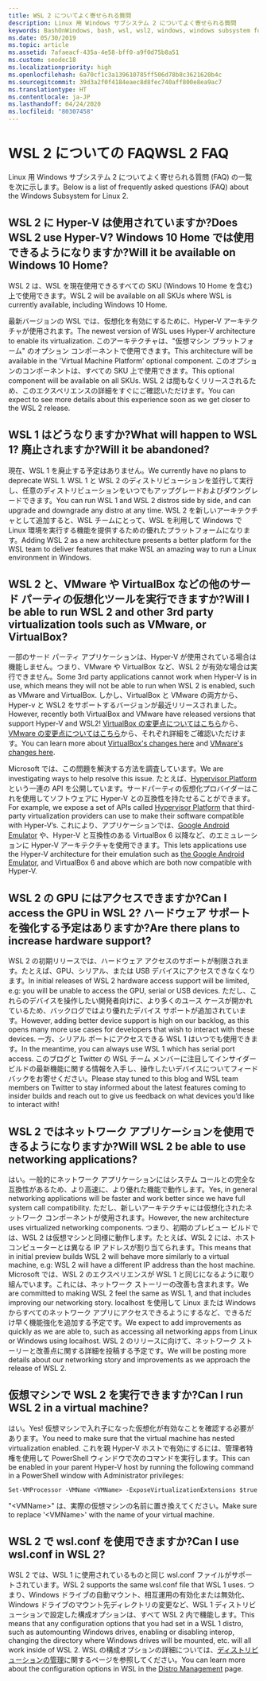 ```yaml
---
title: WSL 2 についてよく寄せられる質問
description: Linux 用 Windows サブシステム 2 についてよく寄せられる質問
keywords: BashOnWindows, bash, wsl, wsl2, windows, windows subsystem for linux, windowssubsystem, ubuntu, debian, suse, windows 10, インストール
ms.date: 05/30/2019
ms.topic: article
ms.assetid: 7afaeacf-435a-4e58-bff0-a9f0d75b8a51
ms.custom: seodec18
ms.localizationpriority: high
ms.openlocfilehash: 6a70cf1c3a139610785ff506d78b8c3621620b4c
ms.sourcegitcommit: 39d3a2f0f4184eaec8d8fec740aff800e8ea9ac7
ms.translationtype: HT
ms.contentlocale: ja-JP
ms.lasthandoff: 04/24/2020
ms.locfileid: "80307458"
---
```

# <a name="wsl-2-faq"></a><span data-ttu-id="12288-104">WSL 2 についての FAQ</span><span class="sxs-lookup"><span data-stu-id="12288-104">WSL 2 FAQ</span></span>

<span data-ttu-id="12288-105">Linux 用 Windows サブシステム 2 についてよく寄せられる質問 (FAQ) の一覧を次に示します。</span><span class="sxs-lookup"><span data-stu-id="12288-105">Below is a list of frequently asked questions (FAQ) about the Windows Subsystem for Linux 2.</span></span>

## <a name="does-wsl-2-use-hyper-v-will-it-be-available-on-windows-10-home"></a><span data-ttu-id="12288-106">WSL 2 に Hyper-V は使用されていますか?</span><span class="sxs-lookup"><span data-stu-id="12288-106">Does WSL 2 use Hyper-V?</span></span> <span data-ttu-id="12288-107">Windows 10 Home では使用できるようになりますか?</span><span class="sxs-lookup"><span data-stu-id="12288-107">Will it be available on Windows 10 Home?</span></span>

<span data-ttu-id="12288-108">WSL 2 は、WSL を現在使用できるすべての SKU (Windows 10 Home を含む) 上で使用できます。</span><span class="sxs-lookup"><span data-stu-id="12288-108">WSL 2 will be available on all SKUs where WSL is currently available, including Windows 10 Home.</span></span>

<span data-ttu-id="12288-109">最新バージョンの WSL では、仮想化を有効にするために、Hyper-V アーキテクチャが使用されます。</span><span class="sxs-lookup"><span data-stu-id="12288-109">The newest version of WSL uses Hyper-V architecture to enable its virtualization.</span></span> <span data-ttu-id="12288-110">このアーキテクチャは、"仮想マシン プラットフォーム" のオプション コンポーネントで使用できます。</span><span class="sxs-lookup"><span data-stu-id="12288-110">This architecture will be available in the 'Virtual Machine Platform' optional component.</span></span> <span data-ttu-id="12288-111">このオプションのコンポーネントは、すべての SKU 上で使用できます。</span><span class="sxs-lookup"><span data-stu-id="12288-111">This optional component will be available on all SKUs.</span></span> <span data-ttu-id="12288-112">WSL 2 は間もなくリリースされるため、このエクスペリエンスの詳細をすぐにご確認いただけます。</span><span class="sxs-lookup"><span data-stu-id="12288-112">You can expect to see more details about this experience soon as we get closer to the WSL 2 release.</span></span>

## <a name="what-will-happen-to-wsl-1-will-it-be-abandoned"></a><span data-ttu-id="12288-113">WSL 1 はどうなりますか?</span><span class="sxs-lookup"><span data-stu-id="12288-113">What will happen to WSL 1?</span></span> <span data-ttu-id="12288-114">廃止されますか?</span><span class="sxs-lookup"><span data-stu-id="12288-114">Will it be abandoned?</span></span>

<span data-ttu-id="12288-115">現在、WSL 1 を廃止する予定はありません。</span><span class="sxs-lookup"><span data-stu-id="12288-115">We currently have no plans to deprecate WSL 1.</span></span> <span data-ttu-id="12288-116">WSL 1 と WSL 2 のディストリビューションを並行して実行し、任意のディストリビューションをいつでもアップグレードおよびダウングレードできます。</span><span class="sxs-lookup"><span data-stu-id="12288-116">You can run WSL 1 and WSL 2 distros side by side, and can upgrade and downgrade any distro at any time.</span></span> <span data-ttu-id="12288-117">WSL 2 を新しいアーキテクチャとして追加すると、WSL チームにとって、WSL を利用して Windows で Linux 環境を実行する機能を提供するための優れたプラットフォームになります。</span><span class="sxs-lookup"><span data-stu-id="12288-117">Adding WSL 2 as a new architecture presents a better platform for the WSL team to deliver features that make WSL an amazing way to run a Linux environment in Windows.</span></span>

## <a name="will-i-be-able-to-run-wsl-2-and-other-3rd-party-virtualization-tools-such-as-vmware-or-virtualbox"></a><span data-ttu-id="12288-118">WSL 2 と、VMware や VirtualBox などの他のサード パーティの仮想化ツールを実行できますか?</span><span class="sxs-lookup"><span data-stu-id="12288-118">Will I be able to run WSL 2 and other 3rd party virtualization tools such as VMware, or VirtualBox?</span></span>

<span data-ttu-id="12288-119">一部のサード パーティ アプリケーションは、Hyper-V が使用されている場合は機能しません。つまり、VMware や VirtualBox など、WSL 2 が有効な場合は実行できません。</span><span class="sxs-lookup"><span data-stu-id="12288-119">Some 3rd party applications cannot work when Hyper-V is in use, which means they will not be able to run when WSL 2 is enabled, such as VMware and VirtualBox.</span></span> <span data-ttu-id="12288-120">しかし、VirtualBox と VMware の両方から、Hyper-v と WSL2 をサポートするバージョンが最近リリースされました。</span><span class="sxs-lookup"><span data-stu-id="12288-120">However, recently both VirtualBox and VMware have released versions that support Hyper-V and WSL2!</span></span> <span data-ttu-id="12288-121">[VirtualBox の変更点についてはこちら][1]から、[VMware の変更点についてはこちら][4]から、それぞれ詳細をご確認いただけます。</span><span class="sxs-lookup"><span data-stu-id="12288-121">You can learn more about [VirtualBox's changes here][1] and [VMware's changes here][4].</span></span>

<span data-ttu-id="12288-122">Microsoft では、この問題を解決する方法を調査しています。</span><span class="sxs-lookup"><span data-stu-id="12288-122">We are investigating ways to help resolve this issue.</span></span> <span data-ttu-id="12288-123">たとえば、[Hypervisor Platform][2] という一連の API を公開しています。サードパーティの仮想化プロバイダーはこれを使用してソフトウェアに Hyper-V との互換性を持たせることができます。</span><span class="sxs-lookup"><span data-stu-id="12288-123">For example, we expose a set of APIs called [Hypervisor Platform][2] that third-party virtualization providers can use to make their software compatible with Hyper-V’s.</span></span> <span data-ttu-id="12288-124">これにより、アプリケーションでは、[Google Android Emulator][3] や、Hyper-V と互換性のある VirtualBox 6 以降など、のエミュレーションに Hyper-V アーキテクチャを使用できます。</span><span class="sxs-lookup"><span data-stu-id="12288-124">This lets applications use the Hyper-V architecture for their emulation such as [the Google Android Emulator][3], and VirtualBox 6 and above which are both now compatible with Hyper-V.</span></span>

## <a name="can-i-access-the-gpu-in-wsl-2-are-there-plans-to-increase-hardware-support"></a><span data-ttu-id="12288-125">WSL 2 の GPU にはアクセスできますか?</span><span class="sxs-lookup"><span data-stu-id="12288-125">Can I access the GPU in WSL 2?</span></span> <span data-ttu-id="12288-126">ハードウェア サポートを強化する予定はありますか?</span><span class="sxs-lookup"><span data-stu-id="12288-126">Are there plans to increase hardware support?</span></span>

<span data-ttu-id="12288-127">WSL 2 の初期リリースでは、ハードウェア アクセスのサポートが制限されます。たとえば、GPU、シリアル、または USB デバイスにアクセスできなくなります。</span><span class="sxs-lookup"><span data-stu-id="12288-127">In initial releases of WSL 2 hardware access support will be limited, e.g: you will be unable to access the GPU, serial or USB devices.</span></span> <span data-ttu-id="12288-128">ただし、これらのデバイスを操作したい開発者向けに、より多くのユース ケースが開かれているため、バックログではより優れたデバイス サポートが追加されています。</span><span class="sxs-lookup"><span data-stu-id="12288-128">However, adding better device support is high on our backlog, as this opens many more use cases for developers that wish to interact with these devices.</span></span> <span data-ttu-id="12288-129">一方、シリアル ポートにアクセスできる WSL 1 はいつでも使用できます。</span><span class="sxs-lookup"><span data-stu-id="12288-129">In the meantime, you can always use WSL 1 which has serial port access.</span></span> <span data-ttu-id="12288-130">このブログと Twitter の WSL チーム メンバーに注目してインサイダー ビルドの最新機能に関する情報を入手し、操作したいデバイスについてフィードバックをお寄せください。</span><span class="sxs-lookup"><span data-stu-id="12288-130">Please stay tuned to this blog and WSL team members on Twitter to stay informed about the latest features coming to insider builds and reach out to give us feedback on what devices you’d like to interact with!</span></span>

## <a name="will-wsl-2-be-able-to-use-networking-applications"></a><span data-ttu-id="12288-131">WSL 2 ではネットワーク アプリケーションを使用できるようになりますか?</span><span class="sxs-lookup"><span data-stu-id="12288-131">Will WSL 2 be able to use networking applications?</span></span>

<span data-ttu-id="12288-132">はい。一般的にネットワーク アプリケーションにはシステム コールとの完全な互換性があるため、より高速に、より優れた機能で動作します。</span><span class="sxs-lookup"><span data-stu-id="12288-132">Yes, in general networking applications will be faster and work better since we have full system call compatibility.</span></span> <span data-ttu-id="12288-133">ただし、新しいアーキテクチャには仮想化されたネットワーク コンポーネントが使用されます。</span><span class="sxs-lookup"><span data-stu-id="12288-133">However, the new architecture uses virtualized networking components.</span></span> <span data-ttu-id="12288-134">つまり、初期のプレビュー ビルドでは、WSL 2 は仮想マシンと同様に動作します。たとえば、WSL 2 には、ホスト コンピューターとは異なる IP アドレスが割り当てられます。</span><span class="sxs-lookup"><span data-stu-id="12288-134">This means that in initial preview builds WSL 2 will behave more similarly to a virtual machine, e.g: WSL 2 will have a different IP address than the host machine.</span></span> <span data-ttu-id="12288-135">Microsoft では、WSL 2 のエクスペリエンスが WSL 1 と同じになるように取り組んでいます。これには、ネットワーク ストーリーの改善も含まれます。</span><span class="sxs-lookup"><span data-stu-id="12288-135">We are committed to making WSL 2 feel the same as WSL 1, and that includes improving our networking story.</span></span> <span data-ttu-id="12288-136">localhost を使用して Linux または Windows からすべてのネットワーク アプリにアクセスできるようにするなど、できるだけ早く機能強化を追加する予定です。</span><span class="sxs-lookup"><span data-stu-id="12288-136">We expect to add improvements as quickly as we are able to, such as accessing all networking apps from Linux or Windows using localhost.</span></span> <span data-ttu-id="12288-137">WSL 2 のリリースに向けて、ネットワーク ストーリーと改善点に関する詳細を投稿する予定です。</span><span class="sxs-lookup"><span data-stu-id="12288-137">We will be posting more details about our networking story and improvements as we approach the release of WSL 2.</span></span>

## <a name="can-i-run-wsl-2-in-a-virtual-machine"></a><span data-ttu-id="12288-138">仮想マシンで WSL 2 を実行できますか?</span><span class="sxs-lookup"><span data-stu-id="12288-138">Can I run WSL 2 in a virtual machine?</span></span>

<span data-ttu-id="12288-139">はい。</span><span class="sxs-lookup"><span data-stu-id="12288-139">Yes!</span></span> <span data-ttu-id="12288-140">仮想マシンで入れ子になった仮想化が有効なことを確認する必要があります。</span><span class="sxs-lookup"><span data-stu-id="12288-140">You need to make sure that the virtual machine has nested virtualization enabled.</span></span> <span data-ttu-id="12288-141">これを親 Hyper-V ホストで有効にするには、管理者特権を使用して PowerShell ウィンドウで次のコマンドを実行します。</span><span class="sxs-lookup"><span data-stu-id="12288-141">This can be enabled in your parent Hyper-V host by running the following command in a PowerShell window with Administrator privileges:</span></span>

`Set-VMProcessor -VMName <VMName> -ExposeVirtualizationExtensions $true`

<span data-ttu-id="12288-142">"&lt;VMName&gt;" は、実際の仮想マシンの名前に置き換えてください。</span><span class="sxs-lookup"><span data-stu-id="12288-142">Make sure to replace '&lt;VMName&gt;' with the name of your virtual machine.</span></span>

## <a name="can-i-use-wslconf-in-wsl-2"></a><span data-ttu-id="12288-143">WSL 2 で wsl.conf を使用できますか?</span><span class="sxs-lookup"><span data-stu-id="12288-143">Can I use wsl.conf in WSL 2?</span></span>

<span data-ttu-id="12288-144">WSL 2 では、WSL 1 に使用されているものと同じ wsl.conf ファイルがサポートされています。</span><span class="sxs-lookup"><span data-stu-id="12288-144">WSL 2 supports the same wsl.conf file that WSL 1 uses.</span></span> <span data-ttu-id="12288-145">つまり、Windows ドライブの自動マウント、相互運用の有効化または無効化、Windows ドライブのマウント先ディレクトリの変更など、WSL 1 ディストリビューションで設定した構成オプションは、すべて WSL 2 内で機能します。</span><span class="sxs-lookup"><span data-stu-id="12288-145">This means that any configuration options that you had set in a WSL 1 distro, such as automounting Windows drives, enabling or disabling interop, changing the directory where Windows drives will be mounted, etc. will all work inside of WSL 2.</span></span> <span data-ttu-id="12288-146">WSL の構成オプションの詳細については、[ディストリビューションの管理](./wsl-config.md)に関するページを参照してください。</span><span class="sxs-lookup"><span data-stu-id="12288-146">You can learn more about the configuration options in WSL in the [Distro Management](./wsl-config.md) page.</span></span> 

 [1]: https://www.virtualbox.org/wiki/Changelog-6.0
 [2]: https://docs.microsoft.com/en-us/virtualization/api/
 [3]: https://devblogs.microsoft.com/visualstudio/hyper-v-android-emulator-support/
 [4]: https://blogs.vmware.com/workstation/2020/01/vmware-workstation-tech-preview-20h1.html
